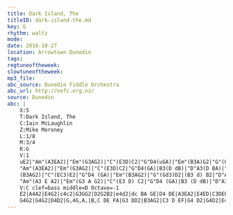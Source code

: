 ```yaml
---
title: Dark Island, The
titleID: dark-island-the.md
key: G
rhythm: waltz 
mode:
date: 2016-10-27
location: Arrowtown Dunedin
tags:
regtuneoftheweek:
slowtuneoftheweek:
mp3_file:
abc_source: Dunedin Fiddle Orchestra
abc_url: http://nefc.org.nz/
source: Dunedin
abc: |
    X:5
    T:Dark Island, The
    C:Iain McLaughlin
    Z:Mike Moroney
    L:1/8
    M:3/4
    K:G
    V:1
    uE2|"Am"(A3EA2)|"Em"(G3AG2)|"C"(E3D)C2|"G"D4(uGA)|"Em"(B3A)G2|"G"(Gd3)D2|(B3d)B2|"D"A4(uDE)|
    "Am"(A3EA2)|"Em"(G3AG2)|"C"(E3D)C2|"G"D4(GA)|B3(D dB)|"D"A3(D BA)|"G"G6|G4Bc|d3DD2|
    (B3AG2)|"C"(EC3)E2|"G"D4 (GA)|"Em"(B3AG2)|"G"(Gd3)D2|(B3 d) B2|"D"A4 DE|
    "Am"(A3 E A2)|"Em"(G3 A G2)|"C"(E3 D) C2|"G"D4 (GA)|B3 (D dB)|"D"A3 (D BA)|"G"G6|G4|]
    V:C clef=bass middle=D Octave=-1
    E2|A4A2|E4G2|c4c2|G3GG2|D2G2B2|e4d2|dc BA GE|D4 DE|A3EA2|E4ED|C3DEF|
    G4G2|G4G2|D4D2|G,4G,A,|B,C DE FA|G3 DD2|B3AG2|C3 D EF|G4 D2|G4D2|E4 DE|G4 F2|D4 FD|A4C2|E4 GA|C4D2|G4 D2|G4 G2|D4 D2|G6|G4|]
---
```

